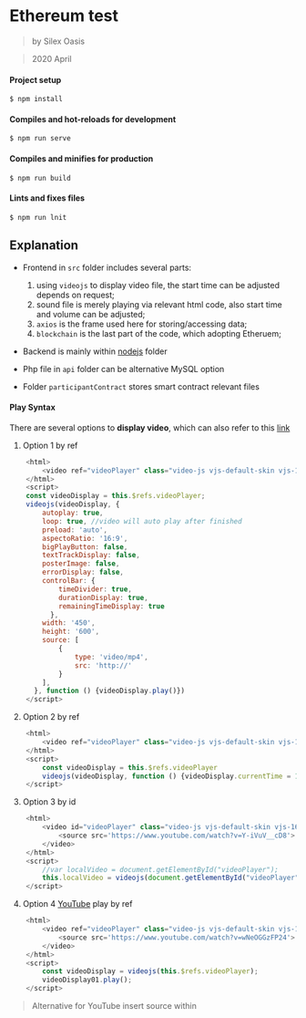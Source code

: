 # Ethereum test

> by Silex Oasis

> 2020 April

#### Project setup
``` node
$ npm install
```

#### Compiles and hot-reloads for development
```
$ npm run serve
```

#### Compiles and minifies for production
```
$ npm run build
```

#### Lints and fixes files
```
$ npm run lnit
```

## Explanation

* Frontend in `src` folder includes several parts:
    1. using `videojs` to display video file, the start time can be adjusted depends on request;
    2. sound file is merely playing via relevant html code, also start time and volume can be adjusted;
    3. `axios` is the frame used here for storing/accessing data;
    4. `blockchain` is the last part of the code, which adopting Etheruem;   


* Backend is mainly within [nodejs](./nodejs/README.md) folder


* Php file in `api` folder can be alternative MySQL option


* Folder `participantContract` stores smart contract relevant files 

#### Play Syntax


There are several options to **display video**, which can also refer to this [link]( https://docs.videojs.com/tutorial-player-workflows.html#dealing-with-the-source-or-the-poster-on-the-player)


1. Option 1 by ref
``` javascript
    <html>
        <video ref="videoPlayer" class="video-js vjs-default-skin vjs-16-9" data-setup="{}"></video>
    </html>
    <script>
    const videoDisplay = this.$refs.videoPlayer;
    videojs(videoDisplay, {
        autoplay: true, 
        loop: true, //video will auto play after finished
        preload: 'auto',
        aspectoRatio: '16:9',
        bigPlayButton: false,
        textTrackDisplay: false,
        posterImage: false,
        errorDisplay: false,
        controlBar: {
            timeDivider: true,
            durationDisplay: true,
            remainingTimeDisplay: true
          },
        width: '450',
        height: '600',
        source: [
            {
                type: 'video/mp4',
                src: 'http://'
            }
        ],
      }, function () {videoDisplay.play()})
    </script>
```
2. Option 2 by ref
``` javascript
    <html>
        <video ref="videoPlayer" class="video-js vjs-default-skin vjs-16-9" data-setup="{}"></video>
    </html>
    <script>
        const videoDisplay = this.$refs.videoPlayer
        videojs(videoDisplay, function () {videoDisplay.currentTime = 10; videoDisplay.play()})
    </script>
```
3. Option 3 by id
``` javascript
    <html>
        <video id="videoPlayer" class="video-js vjs-default-skin vjs-16-9" data-setup="{}">
            <source src='https://www.youtube.com/watch?v=Y-iVuV__cD8'>
        </video>
    </html>
    <script>
        //var localVideo = document.getElementById("videoPlayer");
        this.localVideo = videojs(document.getElementById("videoPlayer"), { "techOrder": ["youtube", "hls","flash","html5"]}, function () {})
    </script>
```

4. Option 4 [YouTube](https://github.com/videojs/videojs-youtube) play by ref
``` javascript
    <html>
        <video ref="videoPlayer" class="video-js vjs-default-skin vjs-16-9" data-setup="{}">
            <source src='https://www.youtube.com/watch?v=wNeOGGzFP24'>
        </video>
    </html>
    <script>
        const videoDisplay = videojs(this.$refs.videoPlayer);
        videoDisplay01.play();
    </script>
```
> Alternative for YouTube insert source within <script>

``` javascript
    <script>
    this.youtubePlayer = videojs(
        document.getElementById("youtube-video"), 
        {"techOrder": ["youtube", "html5"], 
        "sources": [{ "type": "video/youtube", "src": "https://www.youtube.com/watch?v=hGW4b28wF80"}]}, 
        function () {})
    </script>
```
> mount YouTube CSS as below

``` javascript
      let minYoutuBer = document.createElement('script');
      minYoutuBer.setAttribute('src',"./dist/youtube.min.js");
      minYoutuBer.async = true;
      document.head.appendChild(minYoutuBer);

      let minYoutuBerNode = document.createElement('script');
      minYoutuBerNode.setAttribute('src',"../node_modules/video.js/dist/video-js.min.css");
      minYoutuBerNode.async = true;
      document.head.appendChild(minYoutuBerNode);
```

There are several options to **play sound**

1. Option 1 straight play by id
``` javascript
    <html>
      <audio id="Sound" controls autoplay preload="auto">
        <source src="./folder/file">
      </audio>
    </html>
    <script>
        var soundTrack = document.getElementById("Sound");
        soundTrack.play(soundTrack.currentTime = 20, soundTrack.volume = 0.5);
    </script>
```
#### Scrolling 

* The search page adopts code [link]( https://www.npmjs.com/package/vue-virtual-scroll-list)

* Files in `line` folder is functioned as database

### Frontend required package
```
$ npm install vue
```
```
$ npm install video.js
```
```
$ npm install --save videojs-contrib-hls
```
```
$ npm install bootstrap-vue
```
```
$ npm install vue-router
```
```
$ npm install web3@1.2.6 
```
> python [2.7](https://askubuntu.com/questions/981118/correct-way-to-install-python-2-7-on-ubuntu-17-10) might be required; further information please refer to [2 — Install Web3](https://medium.com/b2expand/install-web3-fc96b885a7b)
```
$ npm install axios
```
```
$ npm install vue-virtual-scroll-list
```

### Backend required package
```
$ npm install nodemon
```
```
$ npm install express
```
```
$ npm install body-parser
```
```
$ npm install cors
```
```
$ npm install express-fileupload
```
```
$ npm install aws-sdk
```

